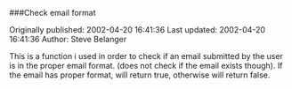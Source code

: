 ###Check email format

Originally published: 2002-04-20 16:41:36
Last updated: 2002-04-20 16:41:36
Author: Steve Belanger

This is a function i used in order to check if an email submitted by the user is in the proper email format. (does not check if the email exists though). If the email has proper format, will return true, otherwise will return false.